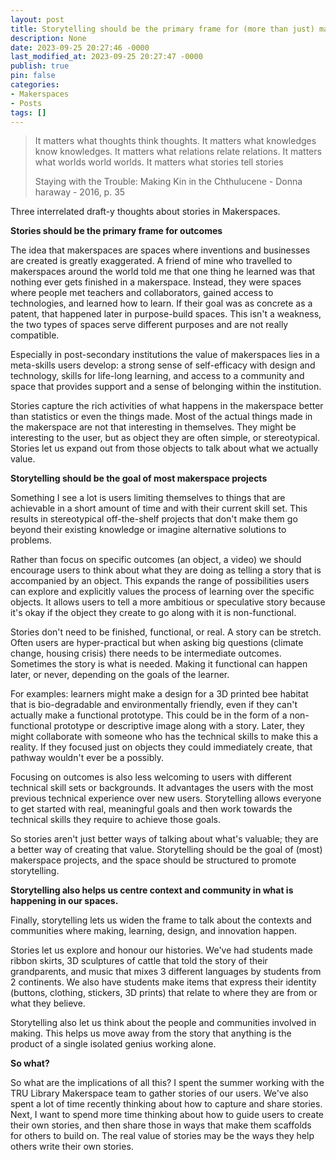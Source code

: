 ```yaml
---
layout: post
title: Storytelling should be the primary frame for (more than just) makerspace outcomes
description: None
date: 2023-09-25 20:27:46 -0000
last_modified_at: 2023-09-25 20:27:47 -0000
publish: true
pin: false
categories:
- Makerspaces
- Posts
tags: []
---
```

> It matters what thoughts think thoughts. It matters what knowledges know knowledges. It matters what relations relate relations. It matters what worlds world worlds. It matters what stories tell stories
>
> Staying with the Trouble: Making Kin in the Chthulucene - Donna haraway - 2016, p. 35

Three interrelated draft-y thoughts about stories in Makerspaces.

**Stories should be the primary frame for outcomes**

The idea that makerspaces are spaces where inventions and businesses are created is greatly exaggerated. A friend of mine who travelled to makerspaces around the world told me that one thing he learned was that nothing ever gets finished in a makerspace. Instead, they were spaces where people met teachers and collaborators, gained access to technologies, and learned how to learn. If their goal was as concrete as a patent, that happened later in purpose-build spaces. This isn't a weakness, the two types of spaces serve different purposes and are not really compatible.

Especially in post-secondary institutions the value of makerspaces lies in a meta-skills users develop: a strong sense of self-efficacy with design and technology, skills for life-long learning, and access to a community and space that provides support and a sense of belonging within the institution.

Stories capture the rich activities of what happens in the makerspace better than statistics or even the things made. Most of the actual things made in the makerspace are not that interesting in themselves. They might be interesting to the user, but as object they are often simple, or stereotypical. Stories let us expand out from those objects to talk about what we actually value.

**Storytelling should be the goal of most makerspace projects**

Something I see a lot is users limiting themselves to things that are achievable in a short amount of time and with their current skill set. This results in stereotypical off-the-shelf projects that don't make them go beyond their existing knowledge or imagine alternative solutions to problems.

Rather than focus on specific outcomes (an object, a video) we should encourage users to think about what they are doing as telling a story that is accompanied by an object. This expands the range of possibilities users can explore and explicitly values the process of learning over the specific objects. It allows users to tell a more ambitious or speculative story because it's okay if the object they create to go along with it is non-functional.

Stories don't need to be finished, functional, or real. A story can be stretch. Often users are hyper-practical but when asking big questions (climate change, housing crisis) there needs to be intermediate outcomes. Sometimes the story is what is needed. Making it functional can happen later, or never, depending on the goals of the learner.

For examples: learners might make a design for a 3D printed bee habitat that is bio-degradable and environmentally friendly, even if they can't actually make a functional prototype. This could be in the form of a non-functional prototype or descriptive image along with a story. Later, they might collaborate with someone who has the technical skills to make this a reality. If they focused just on objects they could immediately create, that pathway wouldn't ever be a possibly.

Focusing on outcomes is also less welcoming to users with different technical skill sets or backgrounds. It advantages the users with the most previous technical experience over new users. Storytelling allows everyone to get started with real, meaningful goals and then work towards the technical skills they require to achieve those goals.

So stories aren't just better ways of talking about what's valuable; they are a better way of creating that value. Storytelling should be the goal of (most) makerspace projects, and the space should be structured to promote storytelling.

**Storytelling also helps us centre context and community in what is happening in our spaces.**

Finally, storytelling lets us widen the frame to talk about the contexts and communities where making, learning, design, and innovation happen.

Stories let us explore and honour our histories. We've had students made ribbon skirts, 3D sculptures of cattle that told the story of their grandparents, and music that mixes 3 different languages by students from 2 continents. We also have students make items that express their identity (buttons, clothing, stickers, 3D prints) that relate to where they are from or what they believe.

Storytelling also let us think about the people and communities involved in making. This helps us move away from the story that anything is the product of a single isolated genius working alone.

**So what?**

So what are the implications of all this? I spent the summer working with the TRU Library Makerspace team to gather stories of our users. We've also spent a lot of time recently thinking about how to capture and share stories. Next, I want to spend more time thinking about how to guide users to create their own stories, and then share those in ways that make them scaffolds for others to build on. The real value of stories may be the ways they help others write their own stories.
